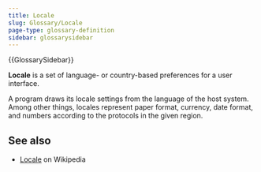 ```yaml
---
title: Locale
slug: Glossary/Locale
page-type: glossary-definition
sidebar: glossarysidebar
---
```


{{GlossarySidebar}}

**Locale** is a set of language- or country-based preferences for a user interface.

A program draws its locale settings from the language of the host system. Among other things, locales represent paper format, currency, date format, and numbers according to the protocols in the given region.

## See also

- [Locale](https://en.wikipedia.org/wiki/Locale) on Wikipedia
